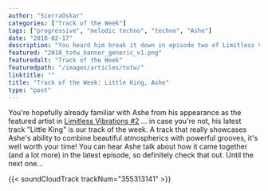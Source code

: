 ```yaml
---
author: "SierraOskar"
categories: ["Track of the Week"]
tags: ["progressive", "melodic techno", "techno", "Ashe"]
date: "2018-02-17"
description: "You heard him break it down in episode two of Limitless Vibrations and it's our track of the week to boot..."
featured: "2018_totw_banner_generic_v1.png"
featuredalt: "Track of the Week"
featuredpath: "/images/articles/totw/"
linktitle: ""
title: "Track of the Week: Little King, Ashe"
type: "post"
---
```


You're hopefully already familiar with Ashe from his appearance as the featured artist in <a href="http://audioapostles.org/2018/02/08/lv-podcast-2-ashe-2/">Limitless Vibrations #2</a> ... in case you're not, his latest track "Little King" is our track of the week. A track that really showcases Ashe's ability to combine beautiful atmospherics with powerful grooves, it's well worth your time! You can hear Ashe talk about how it came together (and a lot more) in the latest episode, so definitely check that out. Until the next one...

{{< soundCloudTrack trackNum="355313141" >}}

